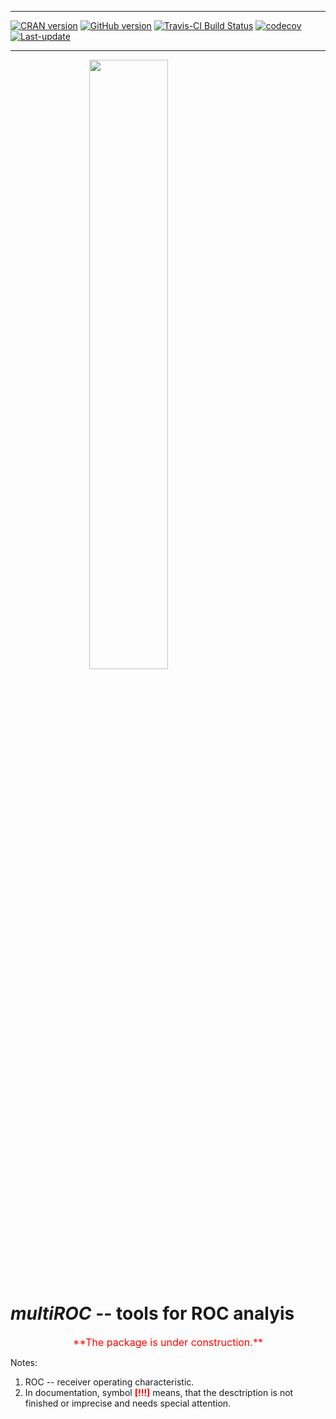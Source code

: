 
<!-- README.md is generated from README.Rmd. Please edit that file -->

------------------------------------------------------------------------

[![CRAN version](https://www.r-pkg.org/badges/version/multiROC)](https://cran.rstudio.com/web/packages/multiROC/index.html) [![GitHub version](https://img.shields.io/badge/GitHub-v0.0.3.3000-brightgreen.svg)](https://github.com/GegznaV/multiROC) [![Travis-CI Build Status](https://travis-ci.org/GegznaV/multiROC.png?branch=master)](https://travis-ci.org/GegznaV/multiROC) [![codecov](https://codecov.io/gh/GegznaV/multiROC/branch/master/graph/badge.svg)](https://codecov.io/gh/GegznaV/multiROC) [![Last-update](https://img.shields.io/badge/last%20update-2017--08--02-yellowgreen.svg)](/commits/master)

------------------------------------------------------------------------

<img src="https://raw.githubusercontent.com/GegznaV/multiROC/master/docs/logo.png" width="50%" height="50%" style="display: block; margin: auto;" /> <!-- "https://raw.githubusercontent.com/GegznaV/multiROC/master/docs/logo.png" -->

***multiROC*** -- tools for ROC analyis
=======================================

<p align="center">
<font color="red" size="3" family="sans"> **The package is under construction.** </font>
</p>
<!-- *MultiROC* workflow for spectroscopic data analysis. -->
Notes:

1.  ROC -- receiver operating characteristic.
2.  In documentation, symbol <font color="red"> **\[!!!\]** </font> means, that the desctription is not finished or imprecise and needs special attention.

<!-- Install package: -->
<!-- ```{r Install package, eval=FALSE} -->
<!-- library(devtools) -->
<!-- install_github("GegznaV/multiROC") -->
<!-- ``` -->
<!-- * * * -->
<!-- <p align="right"> </p>     -->
